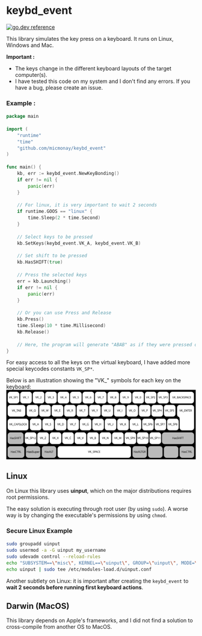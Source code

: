 # keybd_event

[![go.dev reference](https://img.shields.io/badge/go.dev-reference-007d9c?logo=go&logoColor=white&style=flat-square)](https://pkg.go.dev/github.com/micmonay/keybd_event)

This library simulates the key press on a keyboard. It runs on Linux, Windows and Mac.

**Important :** 
- The keys change in the different keyboard layouts of the target computer(s).
- I have tested this code on my system and I don't find any errors. If you have a bug, please create an issue.


### Example :
```go
package main

import (
	"runtime"
	"time"
	"github.com/micmonay/keybd_event"
)

func main() {
	kb, err := keybd_event.NewKeyBonding()
	if err != nil {
		panic(err)
	}

	// For linux, it is very important to wait 2 seconds
	if runtime.GOOS == "linux" {
		time.Sleep(2 * time.Second)
	}
	
	// Select keys to be pressed
	kb.SetKeys(keybd_event.VK_A, keybd_event.VK_B) 

	// Set shift to be pressed
	kb.HasSHIFT(true) 

	// Press the selected keys
	err = kb.Launching() 
	if err != nil {
		panic(err)
	}
	
	// Or you can use Press and Release
	kb.Press()
	time.Sleep(10 * time.Millisecond)
	kb.Release()

	// Here, the program will generate "ABAB" as if they were pressed on the keyboard.
}
```

For easy access to all the keys on the virtual keyboard, I have added more special keycodes constants `VK_SP*`. 

Below is an illustration showing the "VK_" symbols for each key on the keyboard:
![keyboard.png](./keyboard.png)

## Linux

On Linux this library uses **uinput**, which on the major distributions requires root permissions. 

The easy solution is executing through root user (by using `sudo`). A worse way is by changing the executable's permissions by using `chmod`.

### Secure Linux Example
```bash
sudo groupadd uinput
sudo usermod -a -G uinput my_username
sudo udevadm control --reload-rules
echo "SUBSYSTEM==\"misc\", KERNEL==\"uinput\", GROUP=\"uinput\", MODE=\"0660\"" | sudo tee /etc/udev/rules.d/uinput.rules
echo uinput | sudo tee /etc/modules-load.d/uinput.conf
```

Another subtlety on Linux: it is important after creating the `keybd_event` to **wait 2 seconds before running first keyboard actions**.

## Darwin (MacOS)
This library depends on Apple's frameworks, and I did not find a solution to cross-compile from another OS to MacOS.
